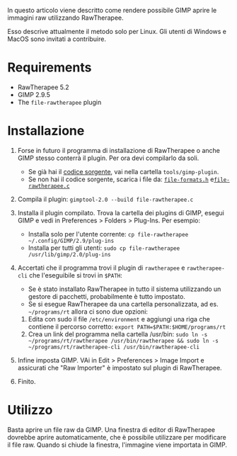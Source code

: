 In questo articolo viene descritto come rendere possibile GIMP aprire le
immagini raw utilizzando RawTherapee.

Esso descrive attualmente il metodo solo per Linux. Gli utenti di
Windows e MacOS sono invitati a contribuire.

# Requirements

- RawTherapee 5.2
- GIMP 2.9.5
- The `file-rawtherapee` plugin

# Installazione

1.  Forse in futuro il programma di installazione di RawTherapee o anche
    GIMP stesso conterrà il plugin. Per ora devi compilarlo da soli.
    - Se già hai il [codice
      sorgente](Linux#Clone_the_source "wikilink"), vai nella cartella
      `tools/gimp-plugin`.
    - Se non hai il codice sorgente, scarica i file da:
      [`file-formats.h`](https://raw.githubusercontent.com/Beep6581/RawTherapee/dev/tools/gimp-plugin/file-formats.h)
      e[`file-rawtherapee.c`](https://github.com/Beep6581/RawTherapee/raw/dev/tools/gimp-plugin/file-rawtherapee.c)
2.  Compila il plugin: `gimptool-2.0 --build file-rawtherapee.c`
3.  Installa il plugin compilato. Trova la cartella dei plugins di GIMP,
    esegui GIMP e vedi in Preferences \> Folders \> Plug-Ins. Per
    esempio:
    - Installa solo per l'utente corrente:
      `cp file-rawtherapee ~/.config/GIMP/2.9/plug-ins`
    - Installa per tutti gli utenti:
      `sudo cp file-rawtherapee /usr/lib/gimp/2.0/plug-ins`
4.  Accertati che il programma trovi il plugin di `rawtherapee` e
    `rawtherapee-cli` che l'eseguibile si trovi in `$PATH`:
    - Se è stato installato RawTherapee in tutto il sistema utilizzando
      un gestore di pacchetti, probabilmente è tutto impostato.
    - Se si esegue RawTherapee da una cartella personalizzata, ad es.
      `~/programs/rt` allora ci sono due opzioni:

    1.  Edita con sudo il file `/etc/environment` e aggiungi una riga
        che contiene il percorso corretto:
        `export PATH=$PATH:$HOME/programs/rt`
    2.  Crea un link del programma nella cartella /usr/bin:
        `sudo ln -s ~/programs/rt/rawtherapee /usr/bin/rawtherapee && sudo ln -s ~/programs/rt/rawtherapee-cli /usr/bin/rawtherapee-cli`
5.  Infine imposta GIMP. VAi in Edit \> Preferences \> Image Import e
    assicurati che "Raw Importer" è impostato sul plugin di RawTherapee.
6.  Finito.

# Utilizzo

Basta aprire un file raw da GIMP. Una finestra di editor di RawTherapee
dovrebbe aprire automaticamente, che è possibile utilizzare per
modificare il file raw. Quando si chiude la finestra, l'immagine viene
importata in GIMP.